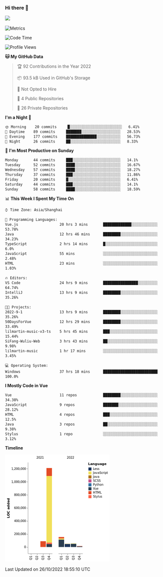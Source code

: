 ### Hi there 👋
![](https://github-readme-stats.vercel.app/api?username=Jamartin-create)

![Metrics](https://metrics.lecoq.io/Jamartin-create?template=classic&base.activity=0&base.community=0&base.repositories=0&isocalendar=1&calendar=1&languages=1&base=header%2C%20activity%2C%20community%2C%20repositories%2C%20metadata&base.indepth=false&base.hireable=false&isocalendar=false&isocalendar.duration=full-year&languages=false&languages.limit=8&languages.threshold=0%25&languages.other=false&languages.colors=github&languages.sections=most-used&languages.indepth=false&languages.analysis.timeout=15&languages.categories=markup%2C%20programming&languages.recent.categories=markup%2C%20programming&languages.recent.load=300&languages.recent.days=14&calendar=false&calendar.limit=1&config.timezone=Asia%2FShanghai)

<!--START_SECTION:waka-->
![Code Time](http://img.shields.io/badge/Code%20Time-316%20hrs%201%20min-blue)

![Profile Views](http://img.shields.io/badge/Profile%20Views-1-blue)

**🐱 My GitHub Data** 

> 🏆 92 Contributions in the Year 2022
 > 
> 📦 93.5 kB Used in GitHub's Storage 
 > 
> 🚫 Not Opted to Hire
 > 
> 📜 4 Public Repositories 
 > 
> 🔑 26 Private Repositories  
 > 
**I'm a Night 🦉** 

```text
🌞 Morning    20 commits     █░░░░░░░░░░░░░░░░░░░░░░░░   6.41% 
🌆 Daytime    89 commits     ███████░░░░░░░░░░░░░░░░░░   28.53% 
🌃 Evening    177 commits    ██████████████░░░░░░░░░░░   56.73% 
🌙 Night      26 commits     ██░░░░░░░░░░░░░░░░░░░░░░░   8.33%

```
📅 **I'm Most Productive on Sunday** 

```text
Monday       44 commits     ███░░░░░░░░░░░░░░░░░░░░░░   14.1% 
Tuesday      52 commits     ████░░░░░░░░░░░░░░░░░░░░░   16.67% 
Wednesday    57 commits     ████░░░░░░░░░░░░░░░░░░░░░   18.27% 
Thursday     37 commits     ███░░░░░░░░░░░░░░░░░░░░░░   11.86% 
Friday       20 commits     █░░░░░░░░░░░░░░░░░░░░░░░░   6.41% 
Saturday     44 commits     ███░░░░░░░░░░░░░░░░░░░░░░   14.1% 
Sunday       58 commits     ████░░░░░░░░░░░░░░░░░░░░░   18.59%

```


📊 **This Week I Spent My Time On** 

```text
⌚︎ Time Zone: Asia/Shanghai

💬 Programming Languages: 
Vue.js                   20 hrs 3 mins       █████████████░░░░░░░░░░░░   53.78% 
Java                     12 hrs 46 mins      ████████░░░░░░░░░░░░░░░░░   34.23% 
TypeScript               2 hrs 14 mins       █░░░░░░░░░░░░░░░░░░░░░░░░   6.0% 
JavaScript               55 mins             ░░░░░░░░░░░░░░░░░░░░░░░░░   2.48% 
HTML                     23 mins             ░░░░░░░░░░░░░░░░░░░░░░░░░   1.03%

🔥 Editors: 
VS Code                  24 hrs 9 mins       ████████████████░░░░░░░░░   64.74% 
IntelliJ                 13 hrs 9 mins       ████████░░░░░░░░░░░░░░░░░   35.26%

🐱‍💻 Projects: 
2022-9-1                 13 hrs 9 mins       ████████░░░░░░░░░░░░░░░░░   35.26% 
50DaysForVue             12 hrs 29 mins      ████████░░░░░░░░░░░░░░░░░   33.49% 
lilmartin-music-v3-ts    5 hrs 45 mins       ███░░░░░░░░░░░░░░░░░░░░░░   15.44% 
SiFang-Wuliu-Web         3 hrs 43 mins       ██░░░░░░░░░░░░░░░░░░░░░░░   9.98% 
lilmartin-music          1 hr 17 mins        ░░░░░░░░░░░░░░░░░░░░░░░░░   3.45%

💻 Operating System: 
Windows                  37 hrs 18 mins      █████████████████████████   100.0%

```

**I Mostly Code in Vue** 

```text
Vue                      11 repos            ████████░░░░░░░░░░░░░░░░░   34.38% 
JavaScript               9 repos             ███████░░░░░░░░░░░░░░░░░░   28.12% 
HTML                     4 repos             ███░░░░░░░░░░░░░░░░░░░░░░   12.5% 
Java                     3 repos             ██░░░░░░░░░░░░░░░░░░░░░░░   9.38% 
Stylus                   1 repo              ░░░░░░░░░░░░░░░░░░░░░░░░░   3.12%

```


**Timeline**

![Chart not found](https://raw.githubusercontent.com/Jamartin-create/Jamartin-create/master/charts/bar_graph.png) 


 Last Updated on 26/10/2022 18:55:10 UTC
<!--END_SECTION:waka-->
